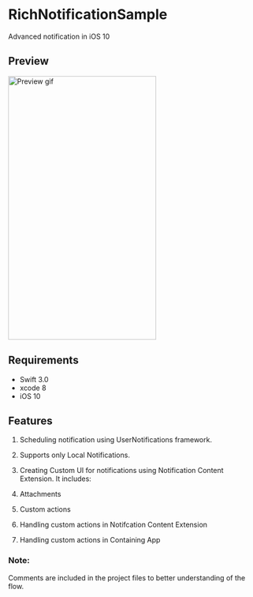 # RichNotificationSample
Advanced notification in iOS 10

## Preview
<img src="https://github.com/pgpt10/RichNotificationSample/blob/master/Screenshot.PNG"  width='300' height='534' alt="Preview gif">

## Requirements

* Swift 3.0
* xcode 8
* iOS 10

## Features

1. Scheduling notification using UserNotifications framework.
2. Supports only Local Notifications.
3. Creating Custom UI for notifications using Notification Content Extension. It includes:

  1. Attachments
  2. Custom actions
  3. Handling custom actions in Notifcation Content Extension
  4. Handling custom actions in Containing App

### Note:
Comments are included in the project files to better understanding of the flow.
